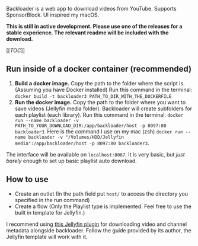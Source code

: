 
Backloader is a web app to download videos from YouTube. Supports SponsorBlock. UI inspired my macOS.

**This is still in active development. Please use one of the releases for a stable experience. The relevant readme will be included with the download.**

[[_TOC_]]

## Run inside of a docker container (recommended)

1. **Build a docker image.** Copy the path to the folder where the script is. (Assuming you have Docker installed) Run this command in the terminal: `docker build -t backloader3 PATH_TO_DIR_WITH_THE_DOCKERFILE` 
2. **Run the docker image.** Copy the path to the folder where you want to save videos (Jellyfin media folder). Backloader will create subfolders for each playlist (each library). Run this command in the terminal: `docker run --name backloader -v PATH_TO_YOUR_DOWNLOAD_DIR:/app/backloader/host -p 8097:80 backloader3`. Here is the command I use on my mac (zsh) `docker run --name backloader -v "/Volumes/HDD/Jellyfin media":/app/backloader/host -p 8097:80 backloader3`.

The interface will be available on `localhost:8087`. It is very basic, but *just barely* enough to set up basic playlist auto download.


## How to use
 - Create an outlet (In the path field put `host/` to access the directory you specified in the run command)
 - Create a flow (Only the Playlist type is implemented. Feel free to use the built in template for Jellyfin.)


I recommend using [this Jellyfin plugin](https://github.com/ankenyr/jellyfin-youtube-metadata-plugin) for downloading video and channel metadata alongside backloader. Follow the guide provided by its author, the Jellyfin template will work with it.





